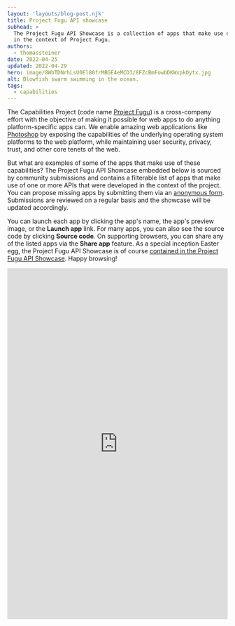 ```yaml
---
layout: 'layouts/blog-post.njk'
title: Project Fugu API showcase
subhead: >
  The Project Fugu API Showcase is a collection of apps that make use of APIs that were conceived
  in the context of Project Fugu.
authors:
  - thomassteiner
date: 2022-04-25
updated: 2022-04-29
hero: image/8WbTDNrhLsU0El80frMBGE4eMCD3/8FZcBmFowbDKWxpkOytx.jpg
alt: Blowfish swarm swimming in the ocean.
tags:
  - capabilities
---
```


The Capabilities Project (code name [Project Fugu](/blog/fugu-status/)) is a cross-company effort with
the objective of making it possible for web apps to do anything platform-specific apps can. We
enable amazing web applications like [Photoshop](https://web.dev/ps-on-the-web/) by exposing the capabilities of
the underlying operating system platforms to the web platform, while maintaining user security,
privacy, trust, and other core tenets of the web.

But what are examples of some of the apps that make use of these capabilities? The Project Fugu API
Showcase embedded below is sourced by community submissions and contains a filterable list of apps
that make use of one or more APIs that were developed in the context of the project. You can propose
missing apps by submitting them via an
[anonymous form](https://docs.google.com/forms/d/e/1FAIpQLScNd1rClbmFWh6FcMmjUNrwg9RLz8Jk4BkHz_-EOpmkVd_-9g/viewform).
Submissions are reviewed on a regular basis and the showcase will be updated accordingly.

You can launch each app by clicking the app's name, the app's preview image, or the **Launch app**
link. For many apps, you can also see the source code by clicking **Source code**. On supporting
browsers, you can share any of the listed apps via the **Share app** feature. As a special inception
Easter egg, the Project Fugu API Showcase is of course
<a href="https://tomayac.github.io/fugu-showcase/data/#tomayac.github.io!fugu-showcase!data" target="showcase">contained
in the Project Fugu API Showcase</a>. Happy browsing!

<script>
  window.addEventListener('message', (event) => {
    if (event.origin !== 'https://tomayac.github.io') {
      return;
    }

    const url = new URL(window.location);
    if ('anchor' in event.data) {
      url.hash = event.data.anchor;
    }
    if ('search' in event.data) {
      if (event.data.search) {
        const [key, value] = event.data.search.split('=');
        url.searchParams.set(key, value);
      } else {
        url.searchParams.delete('api');
      }
    }
    window.history.pushState({}, "", url);
  });
</script>

<div style="height: 100%; width: 100%">
  <iframe
    title="Fugu showcase"
    name="showcase"
    style="min-height: 800px; width: 100%; border: 0"
    src="https://tomayac.github.io/fugu-showcase/data/"
    allow="web-share; clipboard-write; clipboard"
    onload="this.postMessage({hash: location.hash, search: location.search.substr(1)}, '*');"
  ></iframe>      
</div>
